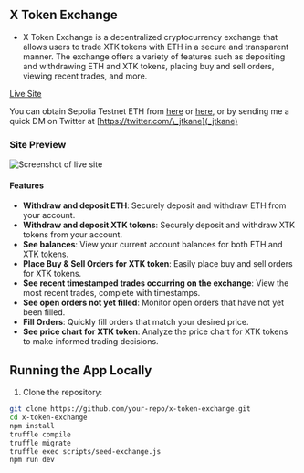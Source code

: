 ## X Token Exchange

- X Token Exchange is a decentralized cryptocurrency exchange that allows users to trade XTK tokens with ETH in a secure and transparent manner. The exchange offers a variety of features such as depositing and withdrawing ETH and XTK tokens, placing buy and sell orders, viewing recent trades, and more.

[Live Site](https://x-token-exchange.herokuapp.com/)

You can obtain Sepolia Testnet ETH from [here](https://faucet.sepolia.network/) or [here](https://faucet.dimakogan.com/sep/), or by sending me a quick DM on Twitter at [https://twitter.com/\_jtkane](_jtkane)

### Site Preview

![Screenshot of live site](https://dl.dropboxusercontent.com/s/plbhjc0er2393sd/exchange.png?dl=0)

#### Features

- **Withdraw and deposit ETH**: Securely deposit and withdraw ETH from your account.
- **Withdraw and deposit XTK tokens**: Securely deposit and withdraw XTK tokens from your account.
- **See balances**: View your current account balances for both ETH and XTK tokens.
- **Place Buy & Sell Orders for XTK token**: Easily place buy and sell orders for XTK tokens.
- **See recent timestamped trades occurring on the exchange**: View the most recent trades, complete with timestamps.
- **See open orders not yet filled**: Monitor open orders that have not yet been filled.
- **Fill Orders**: Quickly fill orders that match your desired price.
- **See price chart for XTK token**: Analyze the price chart for XTK tokens to make informed trading decisions.

## Running the App Locally

1. Clone the repository:

```bash
git clone https://github.com/your-repo/x-token-exchange.git
cd x-token-exchange
npm install
truffle compile
truffle migrate
truffle exec scripts/seed-exchange.js
npm run dev
```
